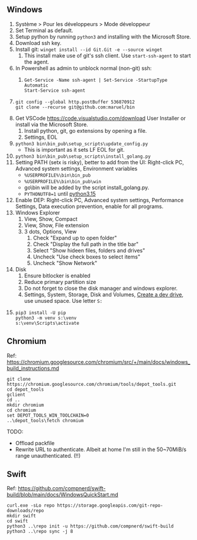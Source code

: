 ## Windows

1. Système > Pour les développeurs > Mode développeur
2. Set Terminal as default.
3. Setup python by running `python3` and installing with the Microsoft Store.
4. Download ssh key.
5. Install git: `winget install --id Git.Git -e --source winget`
    1. This install make use of git's ssh client. Use `start-ssh-agent` to start the agent.
6. In Powershell as admin to unblock normal (non-git) ssh:
    1. ```
       Get-Service -Name ssh-agent | Set-Service -StartupType Automatic
       Start-Service ssh-agent
       ```
7. ```
   git config --global http.postBuffer 536870912
   git clone --recurse git@github.com:maruel/bin
   ```
8. Get VSCode https://code.visualstudio.com/download User Installer or install via the Microsoft Store.
    1. Install python, git, go extensions by opening a file.
    1. Settings, EOL
9. `python3 bin\bin_pub\setup_scripts\update_config.py`
    - This is important as it sets LF EOL for git.
10. `python3 bin\bin_pub\setup_scripts\install_golang.py`
11. Setting PATH (setx is risky), better to add from the UI: Right-click PC, Advanced system settings, Environment variables
    - `%USERPROFILE%\bin\bin_pub`
    - `%USERPROFILE%\bin\bin_pub\win`
    - go\bin will be added by the script install_golang.py.
    - `PYTHONUTF8=1` until [python3.15](https://docs.python.org/3/library/os.html#utf8-mode)
12. Enable DEP: Right-click PC, Advanced system settings, Performance Settings, Data execution prevention, enable for all programs.
13. Windows Explorer
    1. View, Show, Compact
    1. View, Show, File extension
    1. 3 dots, Options, View
        1. Check "Expand up to open folder"
        1. Check "Display the full path in the title bar"
        1. Select "Show hideen files, folders and drives"
        1. Uncheck "Use check boxes to select items"
        1. Uncheck "Show Network"
14. Disk
    1. Ensure bitlocker is enabled
    1. Reduce primary partition size
    1. Do not forget to close the disk manager and windows explorer.
    1. Settings, System, Storage, Disk and Volumes, [Create a dev drive](https://learn.microsoft.com/en-us/windows/dev-drive/), use unused space. Use letter `S:`
17. ```
    pip3 install -U pip
    python3 -m venv s:\venv
    s:\venv\Scripts\activate
    ```


## Chromium

Ref: https://chromium.googlesource.com/chromium/src/+/main/docs/windows_build_instructions.md

```
git clone https://chromium.googlesource.com/chromium/tools/depot_tools.git
cd depot_tools
gclient
cd ..
mkdir chromium
cd chromium
set DEPOT_TOOLS_WIN_TOOLCHAIN=0
..\depot_tools\fetch chromium
```

TODO:
- Offload packfile
- Rewrite URL to authenticate. Albeit at home I'm still in the 50~70MiB/s range unauthenticated. (!!)


## Swift

Ref: https://github.com/compnerd/swift-build/blob/main/docs/WindowsQuickStart.md

```
curl.exe -sLo repo https://storage.googleapis.com/git-repo-downloads/repo
mkdir swift
cd swift
python3 ..\repo init -u https://github.com/compnerd/swift-build
python3 ..\repo sync -j 8
```
